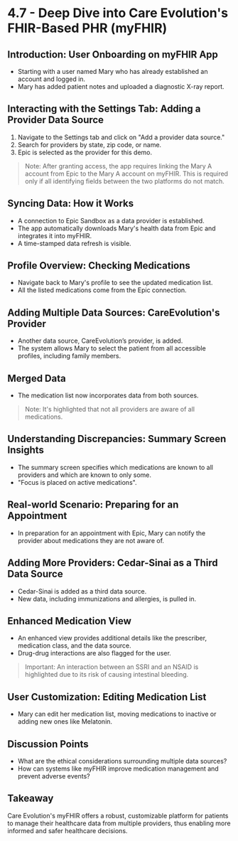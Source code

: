 # 4.7 - Deep Dive into Care Evolution's FHIR-Based PHR (myFHIR)

## Introduction: User Onboarding on myFHIR App
- Starting with a user named Mary who has already established an account and logged in.
- Mary has added patient notes and uploaded a diagnostic X-ray report.

## Interacting with the Settings Tab: Adding a Provider Data Source

1. Navigate to the Settings tab and click on "Add a provider data source."
2. Search for providers by state, zip code, or name.
3. Epic is selected as the provider for this demo.

> Note: After granting access, the app requires linking the Mary A account from Epic to the Mary A account on myFHIR. This is required only if all identifying fields between the two platforms do not match.

## Syncing Data: How it Works
- A connection to Epic Sandbox as a data provider is established.
- The app automatically downloads Mary's health data from Epic and integrates it into myFHIR.
- A time-stamped data refresh is visible.

## Profile Overview: Checking Medications
- Navigate back to Mary's profile to see the updated medication list.
- All the listed medications come from the Epic connection.

## Adding Multiple Data Sources: CareEvolution's Provider
- Another data source, CareEvolution’s provider, is added.
- The system allows Mary to select the patient from all accessible profiles, including family members.

## Merged Data
- The medication list now incorporates data from both sources.
> Note: It's highlighted that not all providers are aware of all medications.

## Understanding Discrepancies: Summary Screen Insights
- The summary screen specifies which medications are known to all providers and which are known to only some.
- "Focus is placed on active medications".

## Real-world Scenario: Preparing for an Appointment
- In preparation for an appointment with Epic, Mary can notify the provider about medications they are not aware of.

## Adding More Providers: Cedar-Sinai as a Third Data Source
- Cedar-Sinai is added as a third data source.
- New data, including immunizations and allergies, is pulled in.

## Enhanced Medication View
- An enhanced view provides additional details like the prescriber, medication class, and the data source.
- Drug-drug interactions are also flagged for the user.
> Important: An interaction between an SSRI and an NSAID is highlighted due to its risk of causing intestinal bleeding.

## User Customization: Editing Medication List
- Mary can edit her medication list, moving medications to inactive or adding new ones like Melatonin.

## Discussion Points
- What are the ethical considerations surrounding multiple data sources?
- How can systems like myFHIR improve medication management and prevent adverse events?

## Takeaway
Care Evolution's myFHIR offers a robust, customizable platform for patients to manage their healthcare data from multiple providers, thus enabling more informed and safer healthcare decisions.
